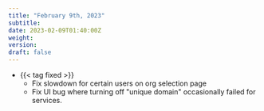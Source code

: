 ```yaml
---
title: "February 9th, 2023"
subtitle:
date: 2023-02-09T01:40:00Z
weight:
version:
draft: false
---
```


- {{< tag fixed >}}
    - Fix slowdown for certain users on org selection page
    - Fix UI bug where turning off "unique domain" occasionally failed for services.
